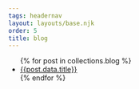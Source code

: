 ```yaml
---
tags: headernav
layout: layouts/base.njk
order: 5
title: blog
---
```

<ul>
  {% for post in collections.blog %}
  <li><a href="{{post.url}}">{{post.data.title}}</a></li>
  {% endfor %}
</ul>